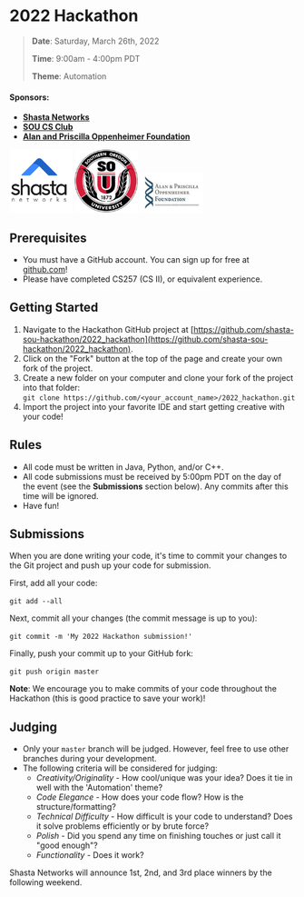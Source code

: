 # 2022 Hackathon

> **Date**: Saturday, March 26th, 2022
>
> **Time**: 9:00am - 4:00pm PDT
>
> **Theme**: Automation

#### Sponsors:
* **[Shasta Networks](https://shastanetworks.com)**
* **[SOU CS Club](https://sou.presence.io/organization/computer-science-club-2)**
* **[Alan and Priscilla Oppenheimer Foundation](https://oppenheimerfoundation.org)**
<p>
    <a href="https://shastanetworks.com"><img src='images/shasta-networks-logo.png' alt='Shasta Networks Logo' title='Shasta Networks Logo' width='111' /></a>
    <a href="https://sou.presence.io/organization/computer-science-club-2"><img src='images/sou-seal.png' data-canonical-src='https://upload.wikimedia.org/wikipedia/en/4/43/Souther_Oregon_University_seal.png' alt='Southern Oregon University Seal' title='Southern Oregon University Seal' width='111' /></a>
    <a href="https://oppenheimerfoundation.org"><img src='images/a-poppenfoundlgoclr01.jpg' data-canonical-src='https://oppenheimerfoundation.org/uploads/1/0/8/4/108402803/published/a-poppenfoundlgoclr01.jpg' alt='Alan &amp; Priscilla Oppenheimer Foundation Logo' title='Alan &amp; Priscilla Oppenheimer Foundation Logo' width='111' /></a>
</p>

## Prerequisites
* You must have a GitHub account. You can sign up for free at [github.com](https://github.com)!
* Please have completed CS257 (CS II), or equivalent experience.

## Getting Started
1. Navigate to the Hackathon GitHub project at [https://github.com/shasta-sou-hackathon/2022_hackathon](https://github.com/shasta-sou-hackathon/2022_hackathon).
2. Click on the "Fork" button at the top of the page and create your own fork of the project.
3. Create a new folder on your computer and clone your fork of the project into that folder:<br />
`git clone https://github.com/<your_account_name>/2022_hackathon.git`
4. Import the project into your favorite IDE and start getting creative with your code!

## Rules
* All code must be written in Java, Python, and/or C++.
* All code submissions must be received by 5:00pm PDT on the day of the event (see the **Submissions** section below). Any commits after this time will be ignored.
* Have fun!

## Submissions
When you are done writing your code, it's time to commit your changes to the Git project and push up your code for submission.

First, add all your code:

`git add --all`

Next, commit all your changes (the commit message is up to you):

`git commit -m 'My 2022 Hackathon submission!'`

Finally, push your commit up to your GitHub fork:

`git push origin master`

**Note**: We encourage you to make commits of your code throughout the Hackathon (this is good practice to save your work)!

## Judging
* Only your `master` branch will be judged. However, feel free to use other branches during your development.
* The following criteria will be considered for judging:
	* _Creativity/Originality_ - How cool/unique was your idea? Does it tie in well with the 'Automation' theme?
	* _Code Elegance_ - How does your code flow? How is the structure/formatting?
	* _Technical Difficulty_ - How difficult is your code to understand? Does it solve problems efficiently or by brute force?
	* _Polish_ - Did you spend any time on finishing touches or just call it "good enough"?
	* _Functionality_ - Does it work?

Shasta Networks will announce 1st, 2nd, and 3rd place winners by the following weekend.